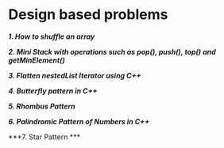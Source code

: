 # Design based problems

***1. How to shuffle an array***

***2. Mini Stack with operations such as pop(), push(), top() and getMinElement()***

***3. Flatten nestedList Iterator using C++***

***4. Butterfly pattern in C++***

***5. Rhombus Pattern***

***6. Palindromic Pattern of Numbers in C++***

***7. Star Pattern ***

